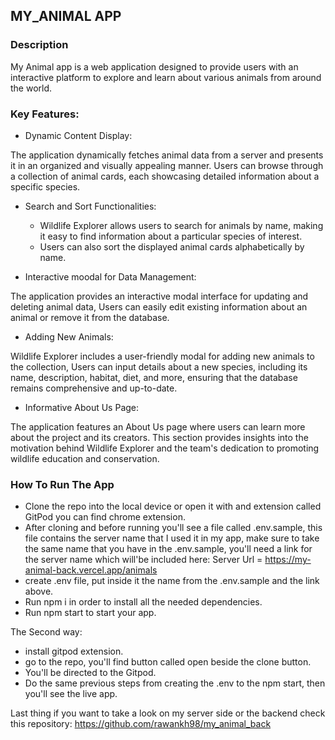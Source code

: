 ## MY_ANIMAL APP

### Description
  My Animal app is a web application designed to provide users with an interactive platform to explore and learn about various animals from around the world.

### Key Features:

- Dynamic Content Display:

The application dynamically fetches animal data from a server and presents it in an organized and visually appealing manner.
Users can browse through a collection of animal cards, each showcasing detailed information about a specific species.

- Search and Sort Functionalities:

  - Wildlife Explorer allows users to search for animals by name, making it easy to find information about a particular species of interest.
  - Users can also sort the displayed animal cards alphabetically by name.

- Interactive moodal for Data Management:

The application provides an interactive modal interface for updating and deleting animal data, Users can easily edit existing information about an animal or remove it from the database.

- Adding New Animals:

Wildlife Explorer includes a user-friendly modal for adding new animals to the collection, Users can input details about a new species, including its name, description, habitat, diet, and more, ensuring that the database remains comprehensive and up-to-date.

- Informative About Us Page:

The application features an About Us page where users can learn more about the project and its creators.
This section provides insights into the motivation behind Wildlife Explorer and the team's dedication to promoting wildlife education and conservation.


### How To Run The App
- Clone the repo into the local device or open it with and extension called GitPod you can find chrome extension.
- After cloning and before running you'll see a file called .env.sample, this file contains the server name that I used it in my app, make sure to take the same name that you have in the .env.sample, you'll need a link for the server name which will'be included here:
Server Url =  https://my-animal-back.vercel.app/animals 
- create .env file, put inside it the name from the .env.sample and the link above.
- Run npm i in order to install all the needed dependencies.
- Run npm start to start your app.

The Second way:
- install gitpod extension.
- go to the repo, you'll find button called open beside the clone button.
- You'll be directed to the Gitpod.
- Do the same previous steps from creating the .env to the npm start, then you'll see the live app.

Last thing if you want to take a look on my server side or the backend check this repository:
https://github.com/rawankh98/my_animal_back